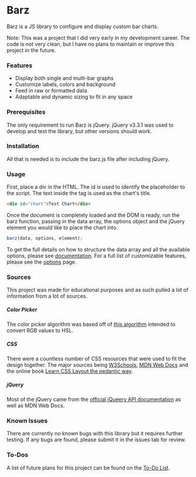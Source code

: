 # Barz

Barz is a JS library to configure and display custom bar charts.

Note: This was a project that I did very early in my development career. The code is not very clean, but I have no plans to maintain or improve this project in the future.

### Features

- Display both single and multi-bar graphs
- Customize labels, colors and background
- Feed in raw or formatted data
- Adaptable and dynamic sizing to fit in any space

### Prerequisites

The only requirement to run Barz is jQuery. jQuery v3.3.1 was used to develop and test the library, but other versions should work.

### Installation

All that is needed is to include the barz.js file after including jQuery.

### Usage

First, place a div in the HTML. The id is used to identify the placeholder to the script. The text inside the tag is used as the chart's title.

```html
<div id="chart">Test Chart</div>
```

Once the document is completely loaded and the DOM is ready, run the barz function, passing in the data array, the options object and the jQuery element you would like to place the chart into.

```js
barz(data, options, element);
```

To get the full details on how to structure the data array and all the available options, please see [documentation](https://arromeo.github.io/barz/). For a full list of customizable features, please see the [options](https://arromeo.github.io/barz/options) page.

### Sources

This project was made for educational purposes and as such pulled a lot of information from a lot of sources.

##### Color Picker

The color picker algorithm was based off of [this algorithm](https://gmigdos.wordpress.com/2011/01/13/javascript-convert-rgb-values-to-hsl/) intended to convert RGB values to HSL.

##### CSS

There were a countless number of CSS resources that were used to fit the design together. The major sources being [W3Schools](https://www.w3schools.com/), [MDN Web Docs](https://developer.mozilla.org/en-US/) and the online book [Learn CSS Layout
the pedantic way](http://book.mixu.net/css/).

##### jQuery

Most of the jQuery came from the [official jQueery API documentation](https://api.jquery.com/) as well as MDN Web Docs.

### Known Issues

There are currently no known bugs with this library but it requires further testing. If any bugs are found, please submit it in the issues tab for review.

### To-Dos

A list of future plans for this project can be found on the [To-Do List](https://github.com/arromeo/barz/blob/master/todo.md).
